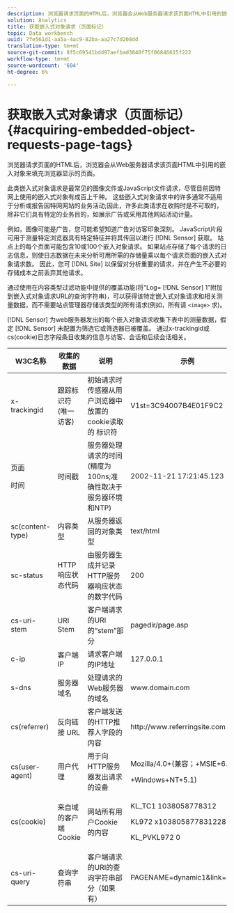 ```yaml
---
description: 浏览器请求页面的HTML后，浏览器会从Web服务器请求该页面HTML中引用的嵌入对象来填充浏览器显示的页面。
solution: Analytics
title: 获取嵌入式对象请求（页面标记）
topic: Data workbench
uuid: 7fe561d1-aa5a-4ac9-82ba-aa27c7d208dd
translation-type: tm+mt
source-git-commit: 8f5c69541bdd97aefbad3840f75f06846615f222
workflow-type: tm+mt
source-wordcount: '604'
ht-degree: 6%

---
```



# 获取嵌入式对象请求（页面标记）{#acquiring-embedded-object-requests-page-tags}

浏览器请求页面的HTML后，浏览器会从Web服务器请求该页面HTML中引用的嵌入对象来填充浏览器显示的页面。

此类嵌入式对象请求是最常见的图像文件或JavaScript文件请求，尽管目前因特网上使用的嵌入式对象有成百上千种。 这些嵌入式对象请求中的许多通常不适用于分析或报告因特网网站的业务活动;因此，许多此类请求在收购时是不可取的，除非它们具有特定的业务目的，如展示广告或采用其他网站活动计量。

例如，图像可能是广告，您可能希望知道广告对访客印象深刻。 JavaScript片段可用于测量特定浏览器具有特定特征并将其传回以进行 [!DNL Sensor] 获取。 站点上的每个页面可能包含10或100个嵌入对象请求。 如果站点存储了每个请求的日志信息，则使日志数据在未来分析可用所需的存储量乘以每个请求页面的嵌入式对象请求数。 因此，您可 [!DNL Site] 以保留对分析重要的请求，并在产生不必要的存储成本之前丢弃其他请求。

通过使用在内容类型过滤功能中提供的覆盖功能(将“Log= [!DNL Sensor] 1”附加到嵌入式对象请求URL的查询字符串)，可以获得该特定嵌入式对象请求和相关测量数据，而不需要站点管理器存储该类型的所有请求(例如，所有请 `<image>` 求)。

[!DNL Sensor] 为web服务器发出的每个嵌入对象请求收集下表中的测量数据，假定 [!DNL Sensor] 未配置为筛选它或筛选器已被覆盖。 通过x-trackingid或cs(cookie)日志字段条目收集的信息与访客、会话和后续会话相关。

<table id="table_11BE08A798E743EC8E76F738F0CE5884"> 
 <thead> 
  <tr> 
   <th colname="col1" class="entry"> W3C名称 </th> 
   <th colname="col2" class="entry"> 收集的数据 </th> 
   <th colname="col3" class="entry"> 说明 </th> 
   <th colname="col4" class="entry"> 示例 </th> 
  </tr> 
 </thead>
 <tbody> 
  <tr> 
   <td colname="col1"> x-trackingid </td> 
   <td colname="col2"> 跟踪标识符(唯一访客) </td> 
   <td colname="col3"> 初始请求时传感器从用户浏览器中放置的cookie读取 <span class="wintitle"> 的 </span> 标识符 </td> 
   <td colname="col4"> V1st=3C94007B4E01F9C2 </td> 
  </tr> 
  <tr> 
   <td colname="col1"> <p>页面 </p> <p>时间 </p> </td> 
   <td colname="col2"> 时间戳 </td> 
   <td colname="col3"> 服务器处理请求的时间(精度为100ns;准确性取决于服务器环境和NTP) </td> 
   <td colname="col4"> 2002-11-21 17:21:45.123 </td> 
  </tr> 
  <tr> 
   <td colname="col1"> sc(content-type) </td> 
   <td colname="col2"> 内容类型 </td> 
   <td colname="col3"> 从服务器返回的对象类型 </td> 
   <td colname="col4"> text/html </td> 
  </tr> 
  <tr> 
   <td colname="col1"> sc-status </td> 
   <td colname="col2"> HTTP响应状态代码 </td> 
   <td colname="col3"> 由服务器生成并记录HTTP服务器响应状态的数字代码 </td> 
   <td colname="col4"> 200 </td> 
  </tr> 
  <tr> 
   <td colname="col1"> cs-uri-stem </td> 
   <td colname="col2"> URI Stem </td> 
   <td colname="col3"> 客户端请求的URI的“stem”部分 </td> 
   <td colname="col4"> pagedir/page.asp </td> 
  </tr> 
  <tr> 
   <td colname="col1"> c-ip </td> 
   <td colname="col2"> 客户端IP </td> 
   <td colname="col3"> 请求客户端的IP地址 </td> 
   <td colname="col4"> 127.0.0.1 </td> 
  </tr> 
  <tr> 
   <td colname="col1"> s-dns </td> 
   <td colname="col2"> 服务器域名 </td> 
   <td colname="col3"> 处理请求的Web服务器的域名 </td> 
   <td colname="col4"> <span class="filepath"> www.domain.com </span> </td> 
  </tr> 
  <tr> 
   <td colname="col1"> cs(referrer) </td> 
   <td colname="col2"> 反向链接 URL </td> 
   <td colname="col3"> 客户端发送的HTTP推荐人字段的内容 </td> 
   <td colname="col4"> <span class="filepath"> http://www.referringsite.com </span> </td> 
  </tr> 
  <tr> 
   <td colname="col1"> cs(user-agent) </td> 
   <td colname="col2"> 用户代理 </td> 
   <td colname="col3"> 用于向HTTP服务器发出请求的设备 </td> 
   <td colname="col4"> <p>Mozilla/4.0+(兼容；+MSIE+6.0; </p> <p>+Windows+NT+5.1) </p> </td> 
  </tr> 
  <tr> 
   <td colname="col1"> cs(cookie) </td> 
   <td colname="col2"> 来自域的客户端Cookie </td> 
   <td colname="col3"> 网站所有用户Cookie的内容 </td> 
   <td colname="col4"> <p>KL_TC1 1038058778312 </p> <p>KL972 x1038058778312282052 </p> <p>KL_PVKL972 0 </p> </td> 
  </tr> 
  <tr> 
   <td colname="col1"> cs-uri-query </td> 
   <td colname="col2"> 查询字符串 </td> 
   <td colname="col3"> 客户端请求的URI的查询字符串部分（如果有） </td> 
   <td colname="col4"> PAGENAME=dynamic1&amp;link=3001 </td> 
  </tr> 
 </tbody> 
</table>

